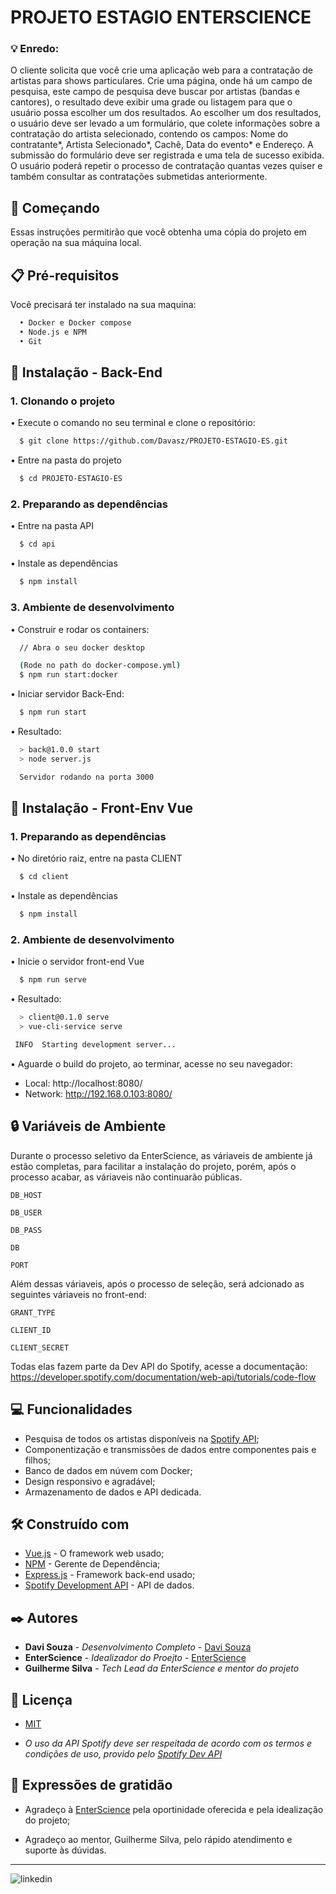 
# PROJETO ESTAGIO ENTERSCIENCE

### 💡 Enredo:

O cliente solicita que você crie uma aplicação web para a contratação de artistas para shows particulares. Crie uma página, onde há um campo de pesquisa, este campo de pesquisa deve buscar por artistas (bandas e cantores), o resultado deve exibir uma grade ou listagem para que o usuário possa escolher um dos resultados. Ao escolher um dos resultados, o usuário deve ser levado a um formulário, que colete informações sobre a contratação do artista selecionado, contendo os campos: Nome do contratante*, Artista Selecionado*, Cachê, Data do evento* e Endereço. A submissão do formulário deve ser registrada e uma tela de sucesso exibida. O usuário poderá repetir o processo de contratação quantas vezes quiser e também consultar as contratações submetidas anteriormente.




## 🚀 Começando

Essas instruções permitirão que você obtenha uma cópia do projeto em operação na sua máquina local.


## 📋 Pré-requisitos

Você precisará ter instalado na sua maquina:

```bash
  • Docker e Docker compose  
  • Node.js e NPM
  • Git
```
    
## 🔧 Instalação - Back-End

### 1. Clonando o projeto

• Execute o comando no seu terminal e clone o repositório:

```bash
  $ git clone https://github.com/Davasz/PROJETO-ESTAGIO-ES.git 
```

• Entre na pasta do projeto

```bash
  $ cd PROJETO-ESTAGIO-ES
```

### 2. Preparando as dependências

• Entre na pasta API

```bash
  $ cd api
```

• Instale as dependências

```bash
  $ npm install
```

### 3. Ambiente de desenvolvimento

• Construir e rodar os containers:

```bash
  // Abra o seu docker desktop
```

```bash
  (Rode no path do docker-compose.yml)    
  $ npm run start:docker
```

• Iniciar servidor Back-End:

```bash    
  $ npm run start
```

• Resultado:

```bash
  > back@1.0.0 start
  > node server.js

  Servidor rodando na porta 3000
```

## 🔧 Instalação - Front-Env Vue

### 1. Preparando as dependências

• No diretório raiz, entre na pasta CLIENT

```bash
  $ cd client
```

• Instale as dependências

```bash
  $ npm install
```

### 2. Ambiente de desenvolvimento

• Inicie o servidor front-end Vue

```bash
  $ npm run serve
```

• Resultado:

```bash
  > client@0.1.0 serve
  > vue-cli-service serve

 INFO  Starting development server...
```

• Aguarde o build do projeto, ao terminar, acesse no seu navegador:

  - Local:   http://localhost:8080/
  - Network: http://192.168.0.103:8080/

## 🔒 Variáveis de Ambiente

Durante o processo seletivo da EnterScience, as váriaveis de ambiente já estão completas, para facilitar a instalação do projeto, porém, após o processo acabar, as váriaveis não continuarão públicas.

`DB_HOST`

`DB_USER`

`DB_PASS`

`DB`

`PORT`

Além dessas váriaveis, após o processo de seleção, será adcionado as seguintes váriaveis no front-end:

`GRANT_TYPE`

`CLIENT_ID`

`CLIENT_SECRET`

Todas elas fazem parte da Dev API do Spotify, acesse a documentação: https://developer.spotify.com/documentation/web-api/tutorials/code-flow


## 💻 Funcionalidades

- Pesquisa de todos os artistas disponíveis na [Spotify API](https://developer.spotify.com);
- Componentização e transmissões de dados entre componentes pais e filhos;
- Banco de dados em núvem com Docker;
- Design responsivo e agradável;
- Armazenamento de dados e API dedicada.


## 🛠️ Construído com

* [Vue.js](https://vuejs.org) - O framework web usado;
* [NPM](https://www.npmjs.com) - Gerente de Dependência;
* [Express.js](https://expressjs.com/pt-br/) - Framework back-end usado;
* [Spotify Development API](https://developer.spotify.com) - API de dados.


## ✒️ Autores

* **Davi Souza** - *Desenvolvimento Completo* - [Davi Souza](https://www.linkedin.com/in/davi-souza-745155246/)
* **EnterScience** - *Idealizador do Proejto* - [EnterScience](https://enterscience.com.br)
* **Guilherme Silva** - *Tech Lead da EnterScience e mentor do projeto*
## 📄 Licença

- [MIT](https://choosealicense.com/licenses/mit/)

- *O uso da API Spotify deve ser respeitada de acordo com os termos e condições de uso, provido pelo [Spotify Dev API](https://developer.spotify.com/documentation/web-api)*


## 🎁 Expressões de gratidão

- Agradeço à [EnterScience]() pela oportinidade oferecida e pela idealização do projeto;

- Agradeço ao mentor, Guilherme Silva, pelo rápido atendimento e suporte às dúvidas.

---

![linkedin](https://img.shields.io/badge/LinkedIn-0077B5?style=for-the-badge&logo=linkedin&logoColor=white)


